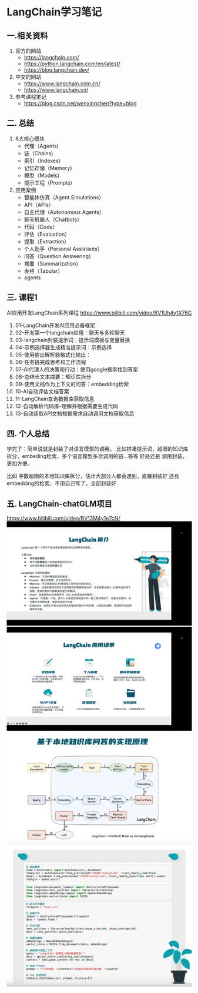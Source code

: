 # LangChain学习笔记

## 一.相关资料
1. 官方的网站
   - https://langchain.com/
   - https://python.langchain.com/en/latest/
   - https://blog.langchain.dev/
2. 中文的网站
   - https://www.langchain.com.cn/
   - https://www.langchain.cn/
3. 参考课程笔记
   - https://blog.csdn.net/wenxingchen?type=blog

## 二. 总结
1. 6大核心模块
    - 代理（Agents)
    - 链（Chains)
    - 索引（Indexes)
    - 记忆存储（Memory)
    - 模型（Models)
    - 提示工程（Prompts)
2. 应用案例
    - 智能体仿真（Agent Simulations）
    - API（APIs）
    - 自主代理（Autonomous Agents）
    - 聊天机器人（Chatbots）
    - 代码（Code）
    - 评估（Evaluation）
    - 提取（Extraction）
    - 个人助手（Personal Assistants）
    - 问答（Question Answering）
    - 摘要（Summarization）
    - 表格（Tabular）
    - agents
## 三. 课程1
AI应用开发LangChain系列课程 https://www.bilibili.com/video/BV1Uh4y1X76G
1. 01-LangChain开发AI应用必备框架
1. 02-开发第一个langchain应用：聊天与多轮聊天
1. 03-langchain封装提示词：提示词模板与变量替换
1. 04-示例选择器生成精准提示词：示例选择
1. 05-使用输出解析器格式化输出：
1. 06-任务链完成思考和工作流程
1. 07-AI代理人的决策和行动：使用google搜索找到答案
1. 08-总结长文本摘要：知识库拆分
1. 09-使用文档作为上下文的问答：embedding检索
1. 10-AI自动评估文档答案
1. 11-LangChain查询数据库获取信息
1. 12-自动解析代码库-理解并根据需要生成代码
1. 13-自动读取API文档根据需求自动调用文档获取信息

## 四. 个人总结

学完了：简单说就是封装了对语言模型的调用。  比如拼凑提示词，超限的知识库拆分，embeding检索，多个语言模型多次调用的链...等等
好处还是 调用封装，更加方便。

比如  字数超限的本地知识库拆分，估计大部分人都会遇到，直接封装好
还有embedding的检索，不用自己写了，全部封装好

## 五. LangChain-chatGLM项目
https://www.bilibili.com/video/BV13M4y1e7cN/
![](.images/img.png)
![](.images/img_1.png)
![](.images/7bef22b1.png)
![](.images/854aa08d.png)




